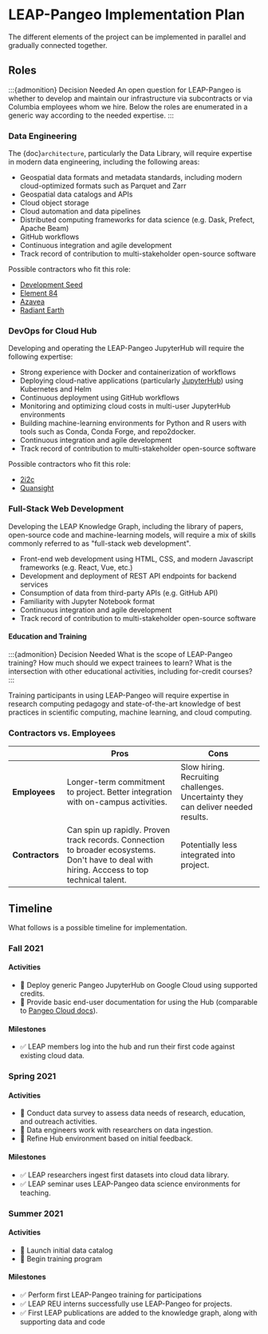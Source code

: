 # LEAP-Pangeo Implementation Plan

The different elements of the project can be implemented in parallel and gradually connected together.

## Roles

:::{admonition} Decision Needed
An open question for LEAP-Pangeo is whether to develop and maintain our infrastructure
via subcontracts or via Columbia employees whom we hire.
Below the roles are enumerated in a generic way according to the needed expertise.
:::

### Data Engineering

The {doc}`architecture`, particularly the Data Library, will require
expertise in modern data engineering, including the following areas:

- Geospatial data formats and metadata standards, including modern cloud-optimized
  formats such as Parquet and Zarr
- Geospatial data catalogs and APIs
- Cloud object storage
- Cloud automation and data pipelines
- Distributed computing frameworks for data science (e.g. Dask, Prefect, Apache Beam)
- GitHub workflows
- Continuous integration and agile development
- Track record of contribution to multi-stakeholder open-source software

Possible contractors who fit this role:

- [Development Seed](https://developmentseed.org/)
- [Element 84](https://www.element84.com/)
- [Azavea](https://www.azavea.com/)
- [Radiant Earth](https://www.radiant.earth/)

### DevOps for Cloud Hub

Developing and operating the LEAP-Pangeo JupyterHub will require the following expertise:

- Strong experience with Docker and containerization of workflows
- Deploying cloud-native applications (particularly [JupyterHub](https://zero-to-jupyterhub.readthedocs.io/en/latest/))
  using Kubernetes and Helm
- Continuous deployment using GitHub workflows
- Monitoring and optimizing cloud costs in multi-user JupyterHub environments
- Building machine-learning environments for Python and R users with tools such as
  Conda, Conda Forge, and repo2docker.
- Continuous integration and agile development
- Track record of contribution to multi-stakeholder open-source software

Possible contractors who fit this role:

- [2i2c](https://2i2c.org/)
- [Quansight](https://www.quansight.com/)

### Full-Stack Web Development

Developing the LEAP Knowledge Graph, including the library of papers, open-source code
and machine-learning models, will require a mix of skills commonly referred to as
"full-stack web development".

- Front-end web development using HTML, CSS, and modern Javascript frameworks (e.g. React, Vue, etc.)
- Development and deployment of REST API endpoints for backend services
- Consumption of data from third-party APIs (e.g. GitHub API)
- Familiarity with Jupyter Notebook format
- Continuous integration and agile development
- Track record of contribution to multi-stakeholder open-source software

#### Education and Training

:::{admonition} Decision Needed
What is the scope of LEAP-Pangeo training? How much should we expect trainees to learn?
What is the intersection with other educational activities, including for-credit courses?
:::

Training participants in using LEAP-Pangeo will require expertise in research computing pedagogy
and state-of-the-art knowledge of best practices in scientific computing, machine learning,
and cloud computing.

### Contractors vs. Employees

|                 | Pros                                                                                                                                          | Cons                                                                             |
| --------------- | --------------------------------------------------------------------------------------------------------------------------------------------- | -------------------------------------------------------------------------------- |
| **Employees**   | Longer-term commitment to project. Better integration with on-campus activities.                                                              | Slow hiring. Recruiting challenges. Uncertainty they can deliver needed results. |
| **Contractors** | Can spin up rapidly. Proven track records. Connection to broader ecosystems. Don't have to deal with hiring. Acccess to top technical talent. | Potentially less integrated into project.                                        |

## Timeline

What follows is a possible timeline for implementation.

### Fall 2021

#### Activities

- 📍 Deploy generic Pangeo JupyterHub on Google Cloud using supported credits.
- 📍 Provide basic end-user documentation for using the Hub
  (comparable to [Pangeo Cloud docs](https://pangeo.io/cloud.html)).

#### Milestones

- ✅ LEAP members log into the hub and run their first code against existing cloud data.

### Spring 2021

#### Activities

- 📍 Conduct data survey to assess data needs of research, education, and outreach activities.
- 📍 Data engineers work with researchers on data ingestion.
- 📍 Refine Hub environment based on initial feedback.

#### Milestones

- ✅ LEAP researchers ingest first datasets into cloud data library.
- ✅ LEAP seminar uses LEAP-Pangeo data science environments for teaching.

### Summer 2021

#### Activities

- 📍 Launch initial data catalog
- 📍 Begin training program

#### Milestones

- ✅ Perform first LEAP-Pangeo training for participations
- ✅ LEAP REU interns successfully use LEAP-Pangeo for projects.
- ✅ First LEAP publications are added to the knowledge graph, along with supporting data and code
